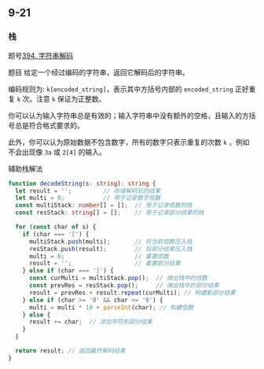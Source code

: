 ## 9-21

### 栈

题号[394. 字符串解码](https://leetcode.cn/problems/decode-string/)

题目 给定一个经过编码的字符串，返回它解码后的字符串。

编码规则为: `k[encoded_string]`，表示其中方括号内部的 `encoded_string` 正好重复 `k` 次。注意 `k` 保证为正整数。

你可以认为输入字符串总是有效的；输入字符串中没有额外的空格，且输入的方括号总是符合格式要求的。

此外，你可以认为原始数据不包含数字，所有的数字只表示重复的次数 `k` ，例如不会出现像 `3a` 或 `2[4]` 的输入。

 辅助栈解法

```ts
function decodeString(s: string): string {
  let result = '';         // 存储解码后的结果
  let multi = 0;           // 用于记录数字倍数
  const multiStack: number[] = [];  // 用于记录倍数的栈
  const resStack: string[] = [];    // 用于记录部分结果的栈

  for (const char of s) {
    if (char === '[') {
      multiStack.push(multi);       // 将当前倍数压入栈
      resStack.push(result);        // 将部分结果压入栈
      multi = 0;                    // 重置倍数
      result = '';                  // 重置部分结果
    } else if (char === ']') {
      const curMulti = multiStack.pop();  // 弹出栈中的倍数
      const prevRes = resStack.pop();     // 弹出栈中的部分结果
      result = prevRes + result.repeat(curMulti); // 构建新部分结果
    } else if (char >= '0' && char <= '9') {
      multi = multi * 10 + parseInt(char); // 构建倍数
    } else {
      result += char;  // 添加字符到部分结果
    }
  }

  return result; // 返回最终解码结果
}

```

